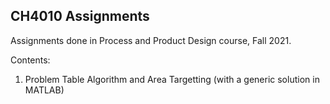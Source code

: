 ## CH4010 Assignments
Assignments done in Process and Product Design course, Fall 2021.

Contents:
1. Problem Table Algorithm and Area Targetting (with a generic solution in MATLAB)